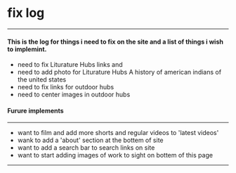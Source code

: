 # fix log
<hr>

#### This is the log for things i need to fix on the site and a list of things i wish to implemint.

- need to fix Liturature Hubs links and
- need to add photo for Liturature Hubs A history of american indians of the united states
- need to fix links for outdoor hubs
- need to center images in outdoor hubs

<h4>Furure implements</h4>
<hr>

- want to film and add more shorts and regular videos to 'latest videos'
- wank to add a 'about' section at the bottem of site
- want to add a search bar to search links on site
- want to start adding images of work to sight on bottem of this page

<hr>
